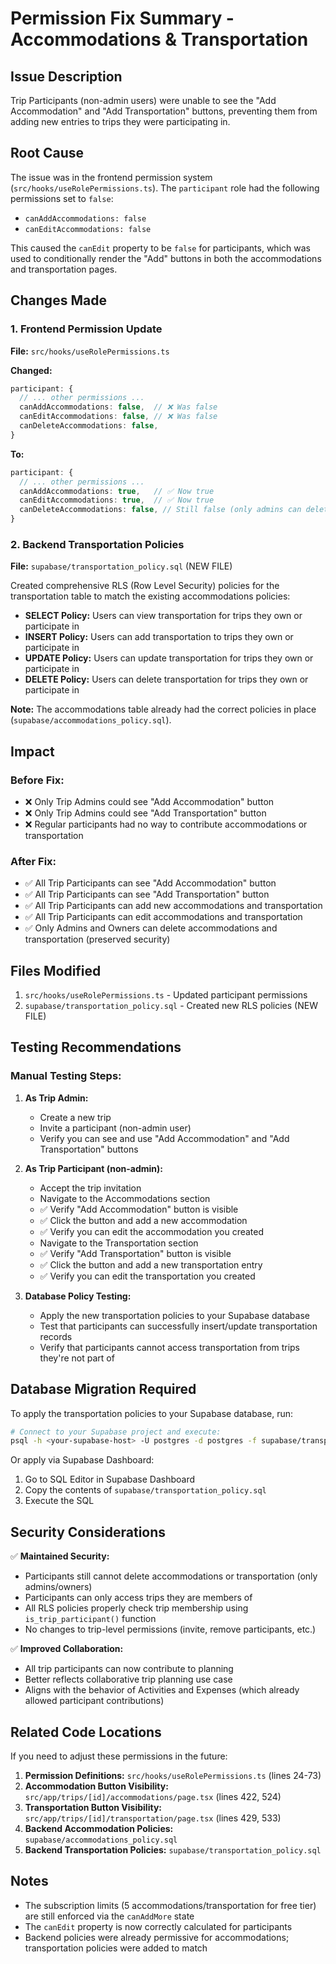 # Permission Fix Summary - Accommodations & Transportation

## Issue Description
Trip Participants (non-admin users) were unable to see the "Add Accommodation" and "Add Transportation" buttons, preventing them from adding new entries to trips they were participating in.

## Root Cause
The issue was in the frontend permission system (`src/hooks/useRolePermissions.ts`). The `participant` role had the following permissions set to `false`:
- `canAddAccommodations: false`
- `canEditAccommodations: false`

This caused the `canEdit` property to be `false` for participants, which was used to conditionally render the "Add" buttons in both the accommodations and transportation pages.

## Changes Made

### 1. Frontend Permission Update
**File:** `src/hooks/useRolePermissions.ts`

**Changed:**
```typescript
participant: {
  // ... other permissions ...
  canAddAccommodations: false,  // ❌ Was false
  canEditAccommodations: false, // ❌ Was false
  canDeleteAccommodations: false,
}
```

**To:**
```typescript
participant: {
  // ... other permissions ...
  canAddAccommodations: true,   // ✅ Now true
  canEditAccommodations: true,  // ✅ Now true
  canDeleteAccommodations: false, // Still false (only admins can delete)
}
```

### 2. Backend Transportation Policies
**File:** `supabase/transportation_policy.sql` (NEW FILE)

Created comprehensive RLS (Row Level Security) policies for the transportation table to match the existing accommodations policies:

- **SELECT Policy:** Users can view transportation for trips they own or participate in
- **INSERT Policy:** Users can add transportation to trips they own or participate in
- **UPDATE Policy:** Users can update transportation for trips they own or participate in
- **DELETE Policy:** Users can delete transportation for trips they own or participate in

**Note:** The accommodations table already had the correct policies in place (`supabase/accommodations_policy.sql`).

## Impact

### Before Fix:
- ❌ Only Trip Admins could see "Add Accommodation" button
- ❌ Only Trip Admins could see "Add Transportation" button
- ❌ Regular participants had no way to contribute accommodations or transportation

### After Fix:
- ✅ All Trip Participants can see "Add Accommodation" button
- ✅ All Trip Participants can see "Add Transportation" button
- ✅ All Trip Participants can add new accommodations and transportation
- ✅ All Trip Participants can edit accommodations and transportation
- ✅ Only Admins and Owners can delete accommodations and transportation (preserved security)

## Files Modified
1. `src/hooks/useRolePermissions.ts` - Updated participant permissions
2. `supabase/transportation_policy.sql` - Created new RLS policies (NEW FILE)

## Testing Recommendations

### Manual Testing Steps:
1. **As Trip Admin:**
   - Create a new trip
   - Invite a participant (non-admin user)
   - Verify you can see and use "Add Accommodation" and "Add Transportation" buttons

2. **As Trip Participant (non-admin):**
   - Accept the trip invitation
   - Navigate to the Accommodations section
   - ✅ Verify "Add Accommodation" button is visible
   - ✅ Click the button and add a new accommodation
   - ✅ Verify you can edit the accommodation you created
   - Navigate to the Transportation section
   - ✅ Verify "Add Transportation" button is visible
   - ✅ Click the button and add a new transportation entry
   - ✅ Verify you can edit the transportation you created

3. **Database Policy Testing:**
   - Apply the new transportation policies to your Supabase database
   - Test that participants can successfully insert/update transportation records
   - Verify that participants cannot access transportation from trips they're not part of

## Database Migration Required

To apply the transportation policies to your Supabase database, run:

```bash
# Connect to your Supabase project and execute:
psql -h <your-supabase-host> -U postgres -d postgres -f supabase/transportation_policy.sql
```

Or apply via Supabase Dashboard:
1. Go to SQL Editor in Supabase Dashboard
2. Copy the contents of `supabase/transportation_policy.sql`
3. Execute the SQL

## Security Considerations

✅ **Maintained Security:**
- Participants still cannot delete accommodations or transportation (only admins/owners)
- Participants can only access trips they are members of
- All RLS policies properly check trip membership using `is_trip_participant()` function
- No changes to trip-level permissions (invite, remove participants, etc.)

✅ **Improved Collaboration:**
- All trip participants can now contribute to planning
- Better reflects collaborative trip planning use case
- Aligns with the behavior of Activities and Expenses (which already allowed participant contributions)

## Related Code Locations

If you need to adjust these permissions in the future:

1. **Permission Definitions:** `src/hooks/useRolePermissions.ts` (lines 24-73)
2. **Accommodation Button Visibility:** `src/app/trips/[id]/accommodations/page.tsx` (lines 422, 524)
3. **Transportation Button Visibility:** `src/app/trips/[id]/transportation/page.tsx` (lines 429, 533)
4. **Backend Accommodation Policies:** `supabase/accommodations_policy.sql`
5. **Backend Transportation Policies:** `supabase/transportation_policy.sql`

## Notes

- The subscription limits (5 accommodations/transportation for free tier) are still enforced via the `canAddMore` state
- The `canEdit` property is now correctly calculated for participants
- Backend policies were already permissive for accommodations; transportation policies were added to match

